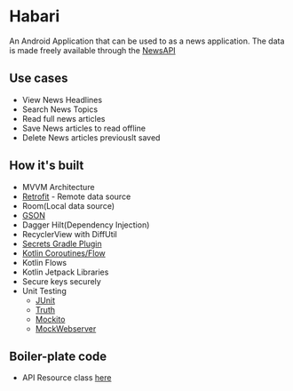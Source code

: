 # Habari
An Android Application that can be used to as a news application. The data is made freely available through the [NewsAPI](https://newsapi.org/)

## Use cases
- View News Headlines
- Search News Topics
- Read full news articles
- Save News articles to read offline
- Delete News articles previouslt saved

## How it's built
- MVVM Architecture
- [Retrofit](https://square.github.io/retrofit/) - Remote data source
- Room(Local data source)
- [GSON](https://github.com/google/gson)
- Dagger Hilt(Dependency Injection)
- RecyclerView with DiffUtil
- [Secrets Gradle Plugin](https://developers.google.com/maps/documentation/places/android-sdk/secrets-gradle-plugin)
- [Kotlin Coroutines/Flow](https://github.com/Kotlin/kotlinx.coroutines)
- Kotlin Flows
- Kotlin Jetpack Libraries
- Secure keys securely
- Unit Testing
  - [JUnit](https://developer.android.com/training/testing/local-tests)
  - [Truth](https://truth.dev/)
  - [Mockito](https://developer.android.com/training/testing/local-tests)
  - [MockWebserver](https://github.com/square/okhttp/tree/master/mockwebserver)

## Boiler-plate code
- API Resource class [here](https://github.com/lenblazy/Habari/blob/main/app/src/main/java/com/lenibonje/habari/data/util/Resource.kt)
